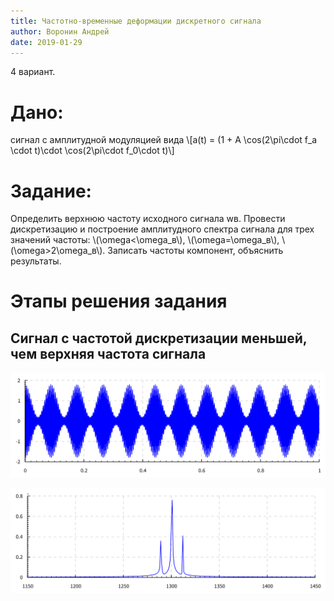 ```yaml
---
title: Частотно-временные деформации дискретного сигнала
author: Воронин Андрей
date: 2019-01-29
---
```


4 вариант. 

# Дано:
сигнал с амплитудной модуляцией вида
\\[a(t) = (1 + A \\cos(2\\pi\\cdot f_a \\cdot t)\\cdot \\cos(2\\pi\\cdot f_0\\cdot t)\\]

# Задание:
Определить верхнюю частоту исходного сигнала wв. Провести дискретизацию и построение амплитудного спектра сигнала для трех значений частоты:  \\(\\omega<\\omega_в\\), \\(\\omega=\\omega_в\\), \\(\\omega>2\\omega_в\\). Записать частоты компонент, объяснить результаты.


# Этапы решения задания


## Сигнал с частотой дискретизации меньшей, чем верхняя частота сигнала

![Рис. 1: Сигнал](signal.svg)


![Рис. 1: Сигнал](spectrum.svg)
